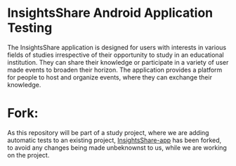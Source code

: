 # InsightsShare Android Application Testing

The InsightsShare application is designed for users with interests in various fields of studies irrespective of their opportunity to study in an educational institution. They can share their knowledge or participate in a variety of user made events to broaden their horizon. The application provides a platform for people to host and organize events, where they can exchange their knowledge.

# Fork:
As this repository will be part of a study project, where we are adding automatic tests to an existing project, [InsightsShare-app](https://github.com/InsightsShare/InsightsShare-app) has been forked, to avoid any changes being made unbeknownst to us, while we are working on the project.
